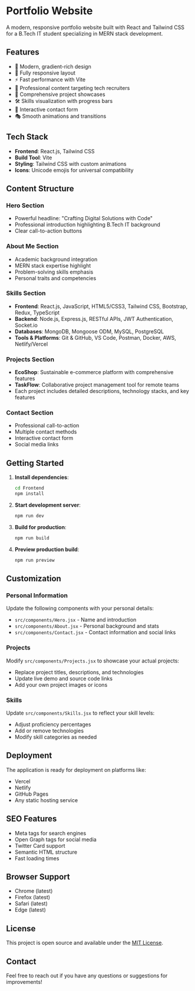 # Portfolio Website

A modern, responsive portfolio website built with React and Tailwind CSS for a B.Tech IT student specializing in MERN stack development.

## Features

- 🎨 Modern, gradient-rich design
- 📱 Fully responsive layout
- ⚡ Fast performance with Vite
- 🎯 Professional content targeting tech recruiters
- 💼 Comprehensive project showcases
- 🛠️ Skills visualization with progress bars
- 📧 Interactive contact form
- 🎭 Smooth animations and transitions

## Tech Stack

- **Frontend**: React.js, Tailwind CSS
- **Build Tool**: Vite
- **Styling**: Tailwind CSS with custom animations
- **Icons**: Unicode emojis for universal compatibility

## Content Structure

### Hero Section

- Powerful headline: "Crafting Digital Solutions with Code"
- Professional introduction highlighting B.Tech IT background
- Clear call-to-action buttons

### About Me Section

- Academic background integration
- MERN stack expertise highlight
- Problem-solving skills emphasis
- Personal traits and competencies

### Skills Section

- **Frontend**: React.js, JavaScript, HTML5/CSS3, Tailwind CSS, Bootstrap, Redux, TypeScript
- **Backend**: Node.js, Express.js, RESTful APIs, JWT Authentication, Socket.io
- **Databases**: MongoDB, Mongoose ODM, MySQL, PostgreSQL
- **Tools & Platforms**: Git & GitHub, VS Code, Postman, Docker, AWS, Netlify/Vercel

### Projects Section

- **EcoShop**: Sustainable e-commerce platform with comprehensive features
- **TaskFlow**: Collaborative project management tool for remote teams
- Each project includes detailed descriptions, technology stacks, and key features

### Contact Section

- Professional call-to-action
- Multiple contact methods
- Interactive contact form
- Social media links

## Getting Started

1. **Install dependencies**:

   ```bash
   cd Frontend
   npm install
   ```

2. **Start development server**:

   ```bash
   npm run dev
   ```

3. **Build for production**:

   ```bash
   npm run build
   ```

4. **Preview production build**:
   ```bash
   npm run preview
   ```

## Customization

### Personal Information

Update the following components with your personal details:

- `src/components/Hero.jsx` - Name and introduction
- `src/components/About.jsx` - Personal background and stats
- `src/components/Contact.jsx` - Contact information and social links

### Projects

Modify `src/components/Projects.jsx` to showcase your actual projects:

- Replace project titles, descriptions, and technologies
- Update live demo and source code links
- Add your own project images or icons

### Skills

Update `src/components/Skills.jsx` to reflect your skill levels:

- Adjust proficiency percentages
- Add or remove technologies
- Modify skill categories as needed

## Deployment

The application is ready for deployment on platforms like:

- Vercel
- Netlify
- GitHub Pages
- Any static hosting service

## SEO Features

- Meta tags for search engines
- Open Graph tags for social media
- Twitter Card support
- Semantic HTML structure
- Fast loading times

## Browser Support

- Chrome (latest)
- Firefox (latest)
- Safari (latest)
- Edge (latest)

## License

This project is open source and available under the [MIT License](LICENSE).

## Contact

Feel free to reach out if you have any questions or suggestions for improvements!

